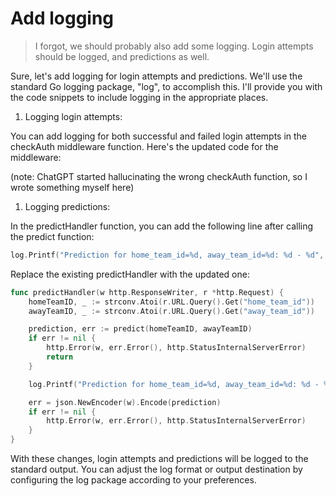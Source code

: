 # Add logging

> I forgot, we should probably also add some logging. Login attempts should be logged, and predictions as well.

Sure, let's add logging for login attempts and predictions. We'll use the standard Go logging package, "log", to accomplish this. I'll provide you with the code snippets to include logging in the appropriate places.

1. Logging login attempts:

You can add logging for both successful and failed login attempts in the checkAuth middleware function. Here's the updated code for the middleware:

(note: ChatGPT started hallucinating the wrong checkAuth function, so I wrote something myself here)

1. Logging predictions:

In the predictHandler function, you can add the following line after calling the predict function:

```go
log.Printf("Prediction for home_team_id=%d, away_team_id=%d: %d - %d", homeTeamID, awayTeamID, prediction.HomeGoals, prediction.AwayGoals)
```

Replace the existing predictHandler with the updated one:

```go
func predictHandler(w http.ResponseWriter, r *http.Request) {
    homeTeamID, _ := strconv.Atoi(r.URL.Query().Get("home_team_id"))
    awayTeamID, _ := strconv.Atoi(r.URL.Query().Get("away_team_id"))

    prediction, err := predict(homeTeamID, awayTeamID)
    if err != nil {
        http.Error(w, err.Error(), http.StatusInternalServerError)
        return
    }

    log.Printf("Prediction for home_team_id=%d, away_team_id=%d: %d - %d", homeTeamID, awayTeamID, prediction.HomeGoals, prediction.AwayGoals)

    err = json.NewEncoder(w).Encode(prediction)
    if err != nil {
        http.Error(w, err.Error(), http.StatusInternalServerError)
    }
}
```

With these changes, login attempts and predictions will be logged to the standard output. You can adjust the log format or output destination by configuring the log package according to your preferences.
